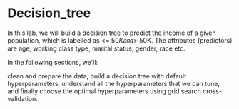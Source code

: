 # Decision_tree

In this lab, we will build a decision tree to predict the income of a given population, which is labelled as <= 50𝐾𝑎𝑛𝑑> 50K. The attributes (predictors) are age, working class type, marital status, gender, race etc.

In the following sections, we'll:

clean and prepare the data,
build a decision tree with default hyperparameters,
understand all the hyperparameters that we can tune, and finally
choose the optimal hyperparameters using grid search cross-validation.
